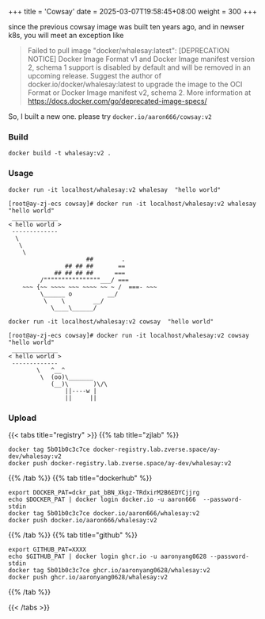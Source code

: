 +++
title = 'Cowsay'
date = 2025-03-07T19:58:45+08:00
weight = 300
+++


since the previous cowsay image was built ten years ago, and in newser k8s, you will meet an exception like 
> Failed to pull image "docker/whalesay:latest": [DEPRECATION NOTICE] Docker Image Format v1 and Docker Image manifest version 2, schema 1 support is disabled by default and will be removed in an upcoming release. Suggest the author of docker.io/docker/whalesay:latest to upgrade the image to the OCI Format or Docker Image manifest v2, schema 2. More information at https://docs.docker.com/go/deprecated-image-specs/


So, I built a new one. please try `docker.io/aaron666/cowsay:v2`



### Build
```shell
docker build -t whalesay:v2 .
```

### Usage
```shell
docker run -it localhost/whalesay:v2 whalesay  "hello world"

[root@ay-zj-ecs cowsay]# docker run -it localhost/whalesay:v2 whalesay  "hello world"
 _____________
< hello world >
 -------------
  \
   \
    \     
                      ##        .            
                ## ## ##       ==            
             ## ## ## ##      ===            
         /""""""""""""""""___/ ===        
    ~~~ {~~ ~~~~ ~~~ ~~~~ ~~ ~ /  ===- ~~~   
         \______ o          __/            
          \    \        __/             
            \____\______/   
```
```shell
docker run -it localhost/whalesay:v2 cowsay  "hello world"

[root@ay-zj-ecs cowsay]# docker run -it localhost/whalesay:v2 cowsay  "hello world"
 _____________
< hello world >
 -------------
        \   ^__^
         \  (oo)\_______
            (__)\       )\/\
                ||----w |
                ||     ||
```


### Upload

{{< tabs title="registry" >}}
{{% tab title="zjlab" %}}
```shell
docker tag 5b01b0c3c7ce docker-registry.lab.zverse.space/ay-dev/whalesay:v2
docker push docker-registry.lab.zverse.space/ay-dev/whalesay:v2
```
{{% /tab %}}
{{% tab title="dockerhub" %}}
```shell
export DOCKER_PAT=dckr_pat_bBN_Xkgz-TRdxirM2B6EDYCjjrg
echo $DOCKER_PAT | docker login docker.io -u aaron666  --password-stdin
docker tag 5b01b0c3c7ce docker.io/aaron666/whalesay:v2
docker push docker.io/aaron666/whalesay:v2
```
{{% /tab %}}
{{% tab title="github" %}}
```shell
export GITHUB_PAT=XXXX
echo $GITHUB_PAT | docker login ghcr.io -u aaronyang0628 --password-stdin
docker tag 5b01b0c3c7ce ghcr.io/aaronyang0628/whalesay:v2
docker push ghcr.io/aaronyang0628/whalesay:v2
```
{{% /tab %}}

{{< /tabs >}}
